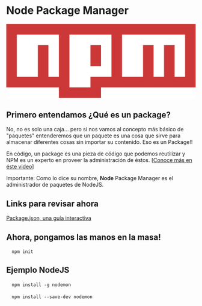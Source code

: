# Node Package Manager

[![Package](./images/npm.svg)](https://www.npmjs.com/)

## Primero entendamos ¿Qué es un package?

No, no es solo una caja... pero si nos vamos al concepto más básico de "paquetes" entenderemos que un paquete es una cosa que sirve para almacenar diferentes cosas sin importar su contenido. Eso es un Package!!

En código, un package es una pieza de código que podemos reutilizar y NPM es un experto en proveer la administración de éstos. [[Conoce más en éste video](https://youtu.be/x03fjb2VlGY)]

Importante: Como lo dice su nombre, **Node** Package Manager es el administrador de paquetes de NodeJS.

## Links para revisar ahora

[Package.json, una guía interactiva](http://browsenpm.org/package.json)

## Ahora, pongamos las manos en la masa!

      npm init

## Ejemplo NodeJS

      npm install -g nodemon

      npm install --save-dev nodemon
